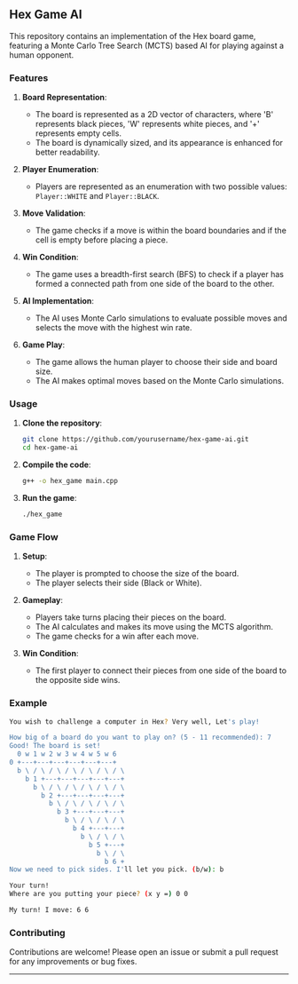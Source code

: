 ## Hex Game AI

This repository contains an implementation of the Hex board game, featuring a Monte Carlo Tree Search (MCTS) based AI for playing against a human opponent.

### Features

1. **Board Representation**:
   - The board is represented as a 2D vector of characters, where 'B' represents black pieces, 'W' represents white pieces, and '+' represents empty cells.
   - The board is dynamically sized, and its appearance is enhanced for better readability.

2. **Player Enumeration**:
   - Players are represented as an enumeration with two possible values: `Player::WHITE` and `Player::BLACK`.

3. **Move Validation**:
   - The game checks if a move is within the board boundaries and if the cell is empty before placing a piece.

4. **Win Condition**:
   - The game uses a breadth-first search (BFS) to check if a player has formed a connected path from one side of the board to the other.

5. **AI Implementation**:
   - The AI uses Monte Carlo simulations to evaluate possible moves and selects the move with the highest win rate.

6. **Game Play**:
   - The game allows the human player to choose their side and board size.
   - The AI makes optimal moves based on the Monte Carlo simulations.

### Usage

1. **Clone the repository**:
    ```bash
    git clone https://github.com/yourusername/hex-game-ai.git
    cd hex-game-ai
    ```

2. **Compile the code**:
    ```bash
    g++ -o hex_game main.cpp
    ```

3. **Run the game**:
    ```bash
    ./hex_game
    ```

### Game Flow

1. **Setup**:
   - The player is prompted to choose the size of the board.
   - The player selects their side (Black or White).

2. **Gameplay**:
   - Players take turns placing their pieces on the board.
   - The AI calculates and makes its move using the MCTS algorithm.
   - The game checks for a win after each move.

3. **Win Condition**:
   - The first player to connect their pieces from one side of the board to the opposite side wins.

### Example

```bash
You wish to challenge a computer in Hex? Very well, Let's play!

How big of a board do you want to play on? (5 - 11 recommended): 7
Good! The board is set!
  0 w 1 w 2 w 3 w 4 w 5 w 6
0 +---+---+---+---+---+---+
  b \ / \ / \ / \ / \ / \ / \
    b 1 +---+---+---+---+---+
      b \ / \ / \ / \ / \ / \
        b 2 +---+---+---+---+
          b \ / \ / \ / \ / \
            b 3 +---+---+---+
              b \ / \ / \ / \
                b 4 +---+---+
                  b \ / \ / \
                    b 5 +---+
                      b \ / \
                        b 6 +
Now we need to pick sides. I'll let you pick. (b/w): b

Your turn!
Where are you putting your piece? (x y =) 0 0

My turn! I move: 6 6
```


### Contributing

Contributions are welcome! Please open an issue or submit a pull request for any improvements or bug fixes.

---
